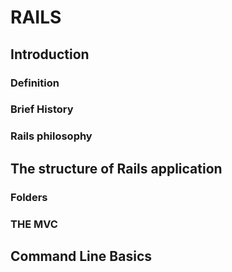 # RAILS

## Introduction

### Definition

### Brief History

### Rails philosophy

## The structure of Rails application

### Folders
 
### THE MVC

## Command Line Basics








